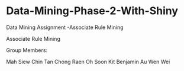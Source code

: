# Data-Mining-Phase-2-With-Shiny
Data Mining Assignment -Associate Rule Mining

Associate Rule Mining

Group Members:

Mah Siew Chin
Tan Chong Raen
Oh Soon Kit
Benjamin Au Wen Wei
